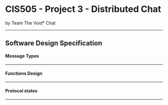 # CIS505 - Project 3 - Distributed Chat
by Team The Void* Chat

-----

## Software Design Specification



#### Message Types


-----


#### Functions Design 



-----


#### Protocol states


------




